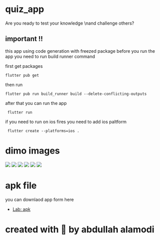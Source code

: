# quiz_app

Are you ready to test your knowledge \nand challenge others?

## important !!

this app using code generation with freezed package 
before you run the app 
you need to run build runner command 

first get packages

```
flutter pub get 

```

then run

```
flutter pub run build_runner build --delete-conflicting-outputs

```

after that you can run the app 

```
 flutter run

```

if you need to run on ios fires you need to add ios paltform 

```
 flutter create --platforms=ios .

```



# dimo images

![](https://github.com/abdullahalamodi/quiz_app/blob/main/assets/demo/1.png?raw=true)
![](https://github.com/abdullahalamodi/quiz_app/blob/main/assets/demo/2.png?raw=true)
![](https://github.com/abdullahalamodi/quiz_app/blob/main/assets/demo/3.png?raw=true)
![](https://github.com/abdullahalamodi/quiz_app/blob/main/assets/demo/4.png?raw=true)
![](https://github.com/abdullahalamodi/quiz_app/blob/main/assets/demo/5.png?raw=true)
![](https://github.com/abdullahalamodi/quiz_app/blob/main/assets/demo/6.png?raw=true)



# apk file 

you can downlaod app form here 

- [Lab: apk ](https://flutter.dev/docs/get-started/codelab)



# created with 💙 by abdullah alamodi 
